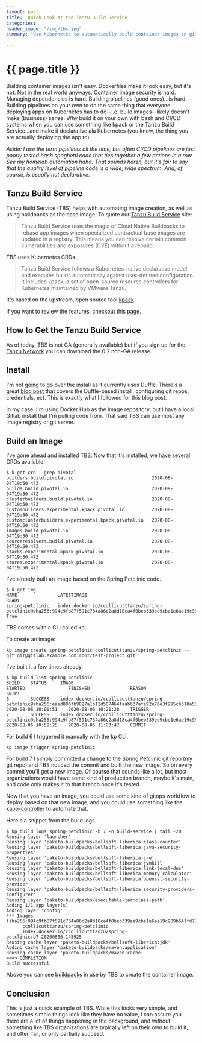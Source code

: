 ```yaml
---
layout: post
title:  Quick Look at the Tanzu Build Service
categories:
header_image: "/img/tbs.jpg"
summary: "Use Kubernetes to automatically build container images on git commit"

---
```


# {{ page.title }}

Building container images isn't easy. Dockerfiles make it look easy, but it's not. Not in the real world anyways. Container image security is hard. Managing dependencies is hard. Building pipelines (good ones)...is hard. Building pipelines on your own to do the same thing that everyone deploying apps on Kubernetes has to do--i.e. build images--likely doesn't make (business) sense. Why build it on your own with bash and CI/CD systems when you can use something like kpack or the Tanzu Build Service...and make it declarative ala Kubernetes (you know, the thing you are actually deploying the app to).

*Aside: I use the term pipelines all the time, but often CI/CD pipelines are just poorly tested bash spaghetti code that ties together a few actions in a row. See my homelab automation haha. That sounds harsh, but it's fair to say that the quality level of pipeline code is a wide, wide spectrum. And, of course, is usually not declarative.*

## Tanzu Build Service

Tanzu Build Service (TBS) helps with automating image creation, as well as using buildpacks as the base image. To quote our [Tanzu Build Service](https://tanzu.vmware.com/build-service) site:

>Tanzu Build Service uses the magic of Cloud Native Buildpacks to rebase app images when specialized contractual base images are updated in a registry. This means you can resolve certain common vulnerabilities and exposures (CVE) without a rebuild. 

TBS uses Kubernetes CRDs.

> Tanzu Build Service follows a Kubernetes-native declarative model and executes builds automatically against user-defined configuration. It includes kpack, a set of open-source resource controllers for Kubernetes maintained by VMware Tanzu.

It's based on the upstream, open source tool [kpack](https://github.com/pivotal/kpack).

If you want to review the features, checkout this [page](https://buildpacks.io/features/).

## How to Get the Tanzu Build Service

As of today, TBS is not GA (generally available) but if you sign up for the [Tanzu Network](https://network.pivotal.io/) you can download the 0.2 non-GA release. 

## Install

I'm not going to go over the install as it currently uses Duffle. There's a great [blog post](https://tanzu.vmware.com/content/practitioners/getting-started-with-vmware-tanzu-build-service-0-2-0-beta) that covers the Duffle-based install, configuring git repos, credentials, ect. This is exactly what I followed for this blog post.

In my case, I'm using Docker Hub as the image repository, but I have a local Gitlab install that I'm pulling code from. That said TBS can use most any image registry or git server.

## Build an Image

I've gone ahead and installed TBS. Now that it's installed, we have several CRDs available.

```
$ k get crd | grep pivotal
builders.build.pivotal.io                             2020-08-04T19:50:47Z
builds.build.pivotal.io                               2020-08-04T19:50:47Z
clusterbuilders.build.pivotal.io                      2020-08-04T19:50:47Z
custombuilders.experimental.kpack.pivotal.io          2020-08-04T19:50:47Z
customclusterbuilders.experimental.kpack.pivotal.io   2020-08-04T19:50:47Z
images.build.pivotal.io                               2020-08-04T19:50:47Z
sourceresolvers.build.pivotal.io                      2020-08-04T19:50:47Z
stacks.experimental.kpack.pivotal.io                  2020-08-04T19:50:47Z
stores.experimental.kpack.pivotal.io                  2020-08-04T19:50:47Z
```

I've already built an image based on the Spring Petclinic code.

```
$ k get img
NAME               LATESTIMAGE                                                                                                                READY
spring-petclinic   index.docker.io/ccollicutttanzu/spring-petclinic@sha256:994c9fb87f591c734a86c2a8d18ca4f0beb339ee9cbe1e6ae19c989b541fd773   True
```

TBS comes with a CLI called kp.

To create an image:

```
kp image create spring-petclinic ccollicutttanzu/spring-petclinic --git git@gitlab.example.com:root/test-project.git
```

I've built it a few times already.

```
$ kp build list spring-petclinic
BUILD    STATUS     IMAGE                                                                                                                       STARTED                FINISHED               REASON
SNIP!
6        SUCCESS    index.docker.io/ccollicutttanzu/spring-petclinic@sha256:eaed806fb9027a1b12d507464faab637afe92e76e3f995cb318a55275b3f9fa4    2020-08-06 10:00:51    2020-08-06 10:21:28    TRIGGER
7        SUCCESS    index.docker.io/ccollicutttanzu/spring-petclinic@sha256:994c9fb87f591c734a86c2a8d18ca4f0beb339ee9cbe1e6ae19c989b541fd773    2020-08-06 10:59:25    2020-08-06 11:03:47    COMMIT

```

For build 6 I triggered it manually with the kp CLI.

```
kp image trigger spring-petclinic
```

For build 7 I simply committed a change to the Spring Petclinic git repo (my git repo) and TBS noticed the commit and built the new image. So on every commit you'll get a new image. Of course that sounds like a lot, but most organizations would have some kind of production branch, maybe it's main, and code only makes it to that branch once it's tested.

Now that you have an image, you could use some kind of gitops workflow to deploy based on that new image, and you could use something like the [kapp-controller](https://github.com/k14s/kapp-controller) to automate that.


Here's a snippet from the build logs.

```
$ kp build logs spring-petclinic -b 7 -n build-service | tail -20
Reusing layer 'launcher'
Reusing layer 'paketo-buildpacks/bellsoft-liberica:class-counter'
Reusing layer 'paketo-buildpacks/bellsoft-liberica:java-security-properties'
Reusing layer 'paketo-buildpacks/bellsoft-liberica:jre'
Reusing layer 'paketo-buildpacks/bellsoft-liberica:jvmkill'
Reusing layer 'paketo-buildpacks/bellsoft-liberica:link-local-dns'
Reusing layer 'paketo-buildpacks/bellsoft-liberica:memory-calculator'
Reusing layer 'paketo-buildpacks/bellsoft-liberica:openssl-security-provider'
Reusing layer 'paketo-buildpacks/bellsoft-liberica:security-providers-configurer'
Reusing layer 'paketo-buildpacks/executable-jar:class-path'
Adding 1/1 app layer(s)
Adding layer 'config'
*** Images (sha256:994c9fb87f591c734a86c2a8d18ca4f0beb339ee9cbe1e6ae19c989b541fd773):
      ccollicutttanzu/spring-petclinic
      index.docker.io/ccollicutttanzu/spring-petclinic:b7.20200806.145925
Reusing cache layer 'paketo-buildpacks/bellsoft-liberica:jdk'
Adding cache layer 'paketo-buildpacks/maven:application'
Reusing cache layer 'paketo-buildpacks/maven:cache'
===> COMPLETION
Build successful
```

Above you can see [buildpacks](https://buildpacks.io/) in use by TBS to create the container image.

## Conclusion

This is just a quick example of TBS. While this looks very simple, and sometimes simple things look like they have no value, I can assure you there are a lot of things happening in the background, and without something like TBS organizations are typically left on their own to build it, and often fail, or only partially succeed.
